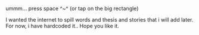 ummm... press space ^~^
(or tap on the big rectangle)

I wanted the internet to spill words and thesis and stories that i will add later. For now, i have hardcoded it..
Hope you like it.